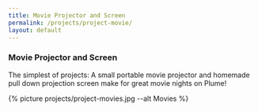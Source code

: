 ```yaml
---
title: Movie Projector and Screen
permalink: /projects/project-movie/
layout: default
---
```

### Movie Projector and Screen

The simplest of projects: A small portable movie projector and homemade pull down projection screen make for great movie nights on Plume!

{% picture projects/project-movies.jpg --alt Movies %}